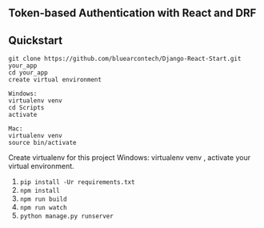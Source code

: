 Token-based Authentication with React and DRF
---------------------------------------------

## Quickstart
```
git clone https://github.com/bluearcontech/Django-React-Start.git your_app
cd your_app
create virtual environment

Windows:
virtualenv venv
cd Scripts
activate

Mac: 
virtualenv venv
source bin/activate
```


Create virtualenv for this project
Windows: virtualenv venv , activate your virtual environment.


1. `pip install -Ur requirements.txt`
2. `npm install`
3. `npm run build`
4. `npm run watch`
5. `python manage.py runserver`
